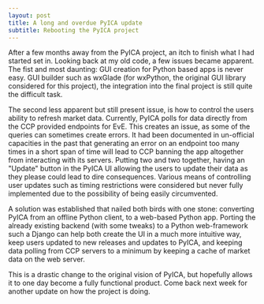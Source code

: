 ```yaml
---
layout: post
title: A long and overdue PyICA update
subtitle: Rebooting the PyICA project
---
```


After a few months away from the PyICA project, an itch to finish what I had started set in. Looking back at my old
code, a few issues became apparent. The fist and most daunting: GUI creation for Python based apps is never easy.
GUI builder such as wxGlade (for wxPython, the original GUI library considered for this project), the integration into
the final project is still quite the difficult task.

The second less apparent but still present issue, is how to control the users ability to refresh market data. Currently,
PyICA polls for data directly from the CCP provided endpoints for EvE. This creates an issue, as some of the queries can
sometimes create errors. It had been documented in un-official capacities in the past that generating an error on an
endpoint too many times in a short span of time will lead to CCP banning the app altogether from interacting with its
servers. Putting two and two together, having an "Update" button in the PyICA UI allowing the users to update their data
as they please could lead to dire consequences. Various means of controlling user updates such as timing restrictions
were considered but never fully implemented due to the possibility of being easily circumvented.

A solution was established that nailed both birds with one stone: converting PyICA from an offline Python client, to a
web-based Python app. Porting the already existing backend (with some tweaks) to a Python web-framework such a Django
can help both create the UI in a much more intuitive way, keep users updated to new releases and updates to PyICA, and
keeping data polling from CCP servers to a minimum by keeping a cache of market data on the web server.

This is a drastic change to the original vision of PyICA, but hopefully allows it to one day become a fully functional 
product. Come back next week for another update on how the project is doing.